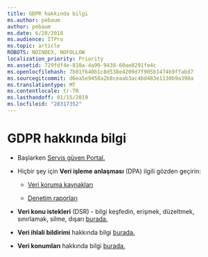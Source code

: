 ```yaml
---
title: GDPR hakkında bilgi
ms.author: pebaum
author: pebaum
ms.date: 6/28/2018
ms.audience: ITPro
ms.topic: article
ROBOTS: NOINDEX, NOFOLLOW
localization_priority: Priority
ms.assetid: 729fdf4e-810a-4a99-9438-60ae8291fe4c
ms.openlocfilehash: 7b01f640b1c8d538e4209d7f905b1474b9ffabd7
ms.sourcegitcommit: d6ea5e9458a2b8ceaab3ac4bd483e1130b9a398a
ms.translationtype: MT
ms.contentlocale: tr-TR
ms.lasthandoff: 01/15/2019
ms.locfileid: "28317352"
---
```

# <a name="information-about-gdpr"></a>GDPR hakkında bilgi

- Başlarken [Servis güven Portal.](https://servicetrust.microsoft.com/ViewPage/GDPRGetStarted)
    
- Hiçbir şey için **Veri işleme anlaşması** (DPA) ilgili gözden geçirin: 
    
  - [Veri koruma kaynakları](https://servicetrust.microsoft.com/ViewPage/TrustDocuments)
    
  - [Denetim raporları](https://servicetrust.microsoft.com/ViewPage/MSComplianceGuide)
    
- **Veri konu istekleri** (DSR) - bilgi keşfedin, erişmek, düzeltmek, sınırlamak, silme, dışarı [burada.](https://docs.microsoft.com/en-us/microsoft-365/compliance/gdpr-dsr-office365)
    
- **Veri ihlali bildirimi** hakkında bilgi [burada.](https://servicetrust.microsoft.com/ViewPage/GDPRBreach)
    
- **Veri konumları** hakkında bilgi [burada.](https://products.office.com/en-us/where-is-your-data-located?ms.officeurl=datamaps&amp;geo=All#All)
    

